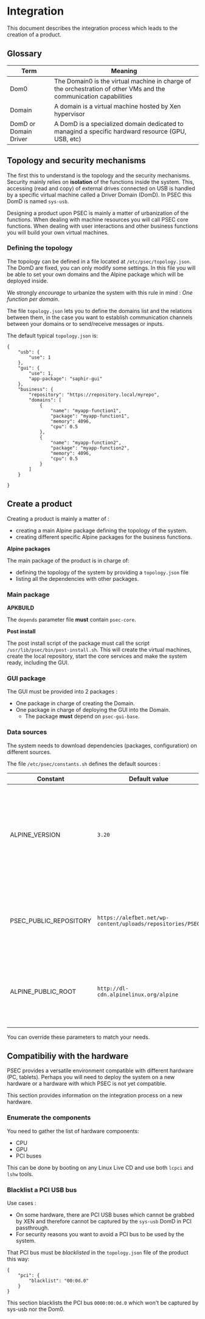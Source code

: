 # Integration

This document describes the integration process which leads to the creation of a product.

## Glossary

| Term | Meaning |
|--|--|
| Dom0 | The Domain0 is the virtual machine in charge of the orchestration of other VMs and the communication capabilities |
| Domain | A domain is a virtual machine hosted by Xen hypervisor |
| DomD or Domain Driver | A DomD is a specialized domain dedicated to managind a specific hardward resource (GPU, USB, etc) |

## Topology and security mechanisms

The first this to understand is the topology and the security mechanisms. Security mainly relies on **isolation** of the functions inside the system.
This, accessing (read and copy) of external drives connected on USB is handled by a specific virtual machine called a Driver Domain (DomD). In PSEC this DomD is named `sys-usb`.

Designing a product upon PSEC is mainly a matter of urbanization of the functions. When dealing with machine resources you will call PSEC core functions. When dealing with user interactions and other business functions you will build your own virtual machines.

### Defining the topology

The topology can be defined in a file located at `/etc/psec/topology.json`. The DomD are fixed, you can only modify some settings. In this file you will be able to set your own domains and the Alpine package which will be deployed inside.

We strongly *encourage* to urbanize the system with this rule in mind : *One function per domain*.

The file `topology.json` lets you to define the domains list and the relations between them, in the case you want to establish communication channels between your domains or to send/receive messages or inputs.

The default typical `topology.json` is:

```
{
    "usb": {
        "use": 1
    },
    "gui": {
        "use": 1,
        "app-package": "saphir-gui"
    },
    "business": {
        "repository": "https://repository.local/myrepo",
        "domains": [
            {
                "name": "myapp-function1",
                "package": "myapp-function1",
                "memory": 4096,
                "cpu": 0.5
            },
            {
                "name": "myapp-function2",
                "package": "myapp-function2",
                "memory": 4096,
                "cpu": 0.5
            }
        ]
    }

}
```

## Create a product

Creating a product is mainly a matter of :
- creating a main Alpine package defining the topology of the system.
- creating different specific Alpine packages for the business functions.

**Alpine packages**

The main package of the product is in charge of:
- defining the topology of the system by providing a `topology.json` file
- listing all the dependencies with other packages.

### Main package

**APKBUILD**

The `depends` parameter file **must** contain `psec-core`.

**Post install**

The post install script of the package must call the script `/usr/lib/psec/bin/post-install.sh`. This will create the virtual machines, create the local repository, start the core services and make the system ready, including the GUI.

### GUI package

The GUI must be provided into 2 packages :
- One package in charge of creating the Domain.
- One package in charge of deploying the GUI into the Domain.
  - The package **must** depend on `psec-gui-base`.

### Data sources

The system needs to download dependencies (packages, configuration) on different sources.

The file `/etc/psec/constants.sh` defines the default sources :

| Constant | Default value | Description |
|--|--|--|
| ALPINE_VERSION | `3.20` | Defines the Alpine version to use with the product. The URL of the packages repository depends on this constant|
| PSEC_PUBLIC_REPOSITORY | `https://alefbet.net/wp-content/uploads/repositories/PSEC` | Defines the place where the PSEC packages are stored. Can be a local server. |
| ALPINE_PUBLIC_ROOT | `http://dl-cdn.alpinelinux.org/alpine` | Defines the URL of the official Alpine mirror used to download Alpine packages |

You can override these parameters to match your needs. 

## Compatibiliy with the hardware

PSEC provides a versatile environment compatible with different hardware (PC, tablets). Perhaps you will need to deploy the system on a new hardware or a hardware with which PSEC is not yet compatible.

This section provides information on the integration process on a new hardware.

### Enumerate the components

You need to gather the list of hardware components:
- CPU
- GPU
- PCI buses

This can be done by booting on any Linux Live CD and use both `lcpci` and `lshw` tools.

### Blacklist a PCI USB bus

Use cases :
- On some hardware, there are PCI USB buses which cannot be grabbed by XEN and therefore cannot be captured by the `sys-usb` DomD in PCI passthrough.
- For security reasons you want to avoid a PCI bus to be used by the system.

That PCI bus must be *blacklisted* in the `topology.json` file of the product this way:

```
{
    "pci": {
        "blacklist": "00:0d.0"
    }
}
```

This section blacklists the PCI bus `0000:00:0d.0` which won't be captured by sys-usb nor the Dom0.